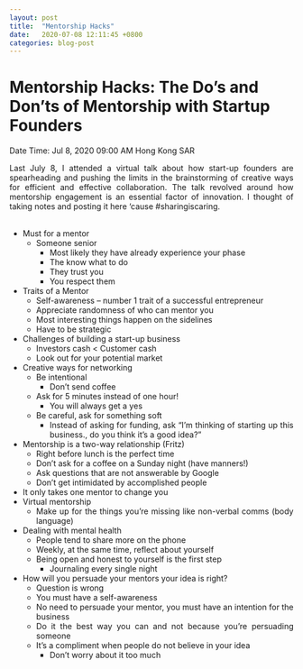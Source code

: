 ```yaml
---
layout: post
title:  "Mentorship Hacks"
date:   2020-07-08 12:11:45 +0800
categories: blog-post
---
```


# **Mentorship Hacks: The Do’s and Don’ts of Mentorship with Startup Founders** 

Date Time: Jul 8, 2020 09:00 AM Hong Kong SAR

<div style="text-align: justify">
Last July 8, I attended a virtual talk about how start-up founders are spearheading and pushing the limits in the brainstorming of creative ways for efficient and effective collaboration. The talk revolved around how mentorship engagement is an essential factor of innovation. I thought of taking notes and posting it here ‘cause #sharingiscaring.
<div/>

<br/> 
 
* Must for a mentor
    * Someone senior
        * Most likely they have already experience your phase
        * The know what to do
        * They trust you
        * You respect them
* Traits of a Mentor
    * Self-awareness – number 1 trait of a successful entrepreneur
    * Appreciate randomness of who can mentor you
    * Most interesting things happen on the sidelines
    * Have to be strategic
* Challenges of building a start-up business
    * Investors cash < Customer cash
    * Look out for your potential market
* Creative ways for networking 
    * Be intentional
        * Don’t send coffee
    * Ask for 5 minutes instead of one hour!
        * You will always get a yes
    * Be careful, ask for something soft
        * Instead of asking for funding, ask “I’m thinking of starting up this business., do you think it’s a good idea?”
* Mentorship is a two-way relationship (Fritz)
    * Right before lunch is the perfect time
    * Don’t ask for a coffee on a Sunday night (have manners!)
    * Ask questions that are not answerable by Google
    * Don’t get intimidated by accomplished people
* It only takes one mentor to change you
* Virtual mentorship
    * Make up for the things you’re missing like non-verbal comms (body language)
* Dealing with mental health
    * People tend to share more on the phone
    * Weekly, at the same time, reflect about yourself
    * Being open and honest to yourself is the first step
        * Journaling every single night
* How will you persuade your mentors your idea is right?
    * Question is wrong
    * You must have a self-awareness
    * No need to persuade your mentor, you must have an intention for the business
    * Do it the best way you can and not because you’re persuading someone
    * It’s a compliment when people do not believe in your idea
        * Don’t worry about it too much

